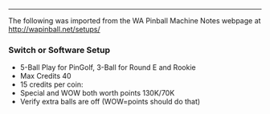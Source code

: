 ***
The following was imported from the WA Pinball Machine Notes webpage at http://wapinball.net/setups/
### Switch or Software Setup
-   5-Ball Play for PinGolf, 3-Ball for Round E and Rookie
-   Max Credits 40
-   15 credits per coin:
-   Special and WOW both worth points 130K/70K
-   Verify extra balls are off (WOW=points should do that)